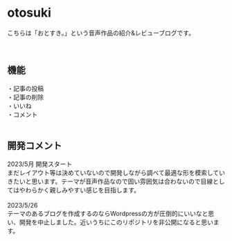 # otosuki

こちらは「おとすき。」という音声作品の紹介&レビューブログです。  

<br>


## 機能

・記事の投稿  
・記事の削除  
・いいね  
・コメント　　
<br><br>


## 開発コメント

2023/5月 開発スタート  
まだレイアウト等は決めていないので開発しながら調べて最適な形を模索していきたいと思います。テーマが音声作品なので固い雰囲気は合わないので目線としてはやわらかく親しみやすい感じを目指します。  
<br>
2023/5/26  
テーマのあるブログを作成するのならWordpressの方が圧倒的にいいなと思い、開発を中止しました。近いうちにこのリポジトリを非公開になると思います。
